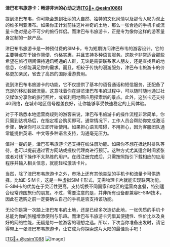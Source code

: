 **津巴布韦旅游卡：畅游非洲的心动之选[[TG💪+ @esim1088](https://t.me/s/esim1088)]**

提到津巴布韦，你可能会想到壮丽的大自然、独特的文化风情以及那令人叹为观止的维多利亚瀑布。如果你正计划前往这片神奇的土地，那么一张合适的手机卡或流量卡绝对是必不可少的旅行伴侣。而津巴布韦旅游卡，正是专为像你这样的游客量身定制的一款产品。

津巴布韦旅游卡是一种预付费的SIM卡，专为短期访问津巴布韦的游客设计。它的主要特点在于操作简便、价格实惠，并且支持多种语言服务。这款卡非常适合那些希望在旅行期间保持通讯畅通的人群，无论是需要联系家人朋友，还是查找目的地信息，它都能满足你的需求。而且，相较于传统的漫游服务，津巴布韦旅游卡的价格更加亲民，省去了高昂的国际漫游费用。

说到津巴布韦旅游卡的功能，它不仅提供了基本的语音通话和短信服务，还配备了充足的移动数据流量。这意味着你在游览津巴布韦的过程中，可以随时随地通过社交媒体分享你的旅行照片，或者利用地图应用探索新的景点。此外，这张卡还支持4G网络，在城市地区信号覆盖良好，让你能够享受快速稳定的上网体验。

对于不熟悉本地运营商规则的游客来说，津巴布韦旅游卡的操作流程非常简单。你只需到达机场后，在指定柜台购买即可。通常情况下，工作人员会帮助你完成激活步骤，确保你可以立即开始使用。如果担心语言障碍，不用担心，因为客服团队通常能提供英语、中文等多种语言支持，沟通毫无压力。

值得一提的是，津巴布韦旅游卡还支持在线注册功能。如果你不想在抵达时排队等待，也可以提前通过官方网站或授权代理商进行预订。这种方式尤其适合时间紧张或者对线下操作不太熟练的用户。在线注册完成后，只需按照指引下载相应的应用程序并输入相关信息，就能轻松激活卡片。

当然，除了津巴布韦旅游卡之外，市场上还有其他类型的手机卡和流量卡可供选择。比如E-SIM卡，这是一种虚拟SIM卡形式，无需物理卡片就能实现联网功能。E-SIM卡的优势在于灵活性更高，支持切换不同国家和地区的运营商套餐，特别适合经常跨国旅行的朋友。不过，需要注意的是，并非所有设备都兼容E-SIM技术，因此在选购之前一定要确认自己的手机是否支持该功能。

无论你是第一次踏上津巴布韦的土地，还是已经多次造访此地，一张优质的手机卡总能为你的旅程增添便利与乐趣。而津巴布韦旅游卡凭借其便捷性、性价比以及良好的网络性能，无疑是每一位游客的理想之选。所以，下次当你准备出发时，请记得带上一张津巴布韦旅游卡，让它成为你探索这片大陆的最佳助手吧！

[[TG💪+ @esim1088](https://t.me/s/esim1088) ![Image](https://i.postimg.cc/4NQfJmqS/Snipaste-2025-05-13-00-14-12.png)]